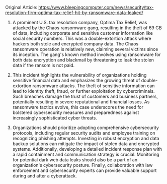 Original Article: https://www.bleepingcomputer.com/news/security/tax-resolution-firm-optima-tax-relief-hit-by-ransomware-data-leaked/

1) A prominent U.S. tax resolution company, Optima Tax Relief, was attacked by the Chaos ransomware gang, resulting in the theft of 69 GB of data, including corporate and sensitive customer information like social security numbers. This was a double-extortion attack where hackers both stole and encrypted company data. The Chaos ransomware operation is relatively new, claiming several victims since its inception. The gang's known method involves using ransomware for both data encryption and blackmail by threatening to leak the stolen data if the ransom is not paid.

2) This incident highlights the vulnerability of organizations holding sensitive financial data and emphasizes the growing threat of double-extortion ransomware attacks. The theft of sensitive information can lead to identity theft, fraud, or further exploitation by cybercriminals. Such breaches damage the trust of customers and business partners, potentially resulting in severe reputational and financial losses. As ransomware tactics evolve, this case underscores the need for bolstered cybersecurity measures and preparedness against increasingly sophisticated cyber threats.

3) Organizations should prioritize adopting comprehensive cybersecurity protocols, including regular security audits and employee training on recognizing phishing attempts. Investing in robust encryption and data backup solutions can mitigate the impact of stolen data and encrypted systems. Additionally, developing a detailed incident response plan with a rapid containment and communication strategy is crucial. Monitoring for potential dark web data leaks should also be a part of an organization's cybersecurity posture. Finally, collaboration with law enforcement and cybersecurity experts can provide valuable support during and after a cyberattack.